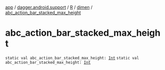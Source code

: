 [app](../../../index.md) / [dagger.android.support](../../index.md) / [R](../index.md) / [dimen](index.md) / [abc_action_bar_stacked_max_height](./abc_action_bar_stacked_max_height.md)

# abc_action_bar_stacked_max_height

`static val abc_action_bar_stacked_max_height: `[`Int`](https://kotlinlang.org/api/latest/jvm/stdlib/kotlin/-int/index.html)
`static val abc_action_bar_stacked_max_height: `[`Int`](https://kotlinlang.org/api/latest/jvm/stdlib/kotlin/-int/index.html)